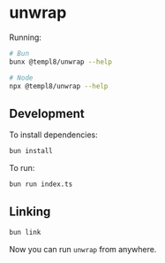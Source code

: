 # unwrap

Running:

```bash
# Bun
bunx @templ8/unwrap --help

# Node
npx @templ8/unwrap --help
```

## Development

To install dependencies:

```bash
bun install
```

To run:

```bash
bun run index.ts
```

## Linking

```bash
bun link
```

Now you can run `unwrap` from anywhere.

